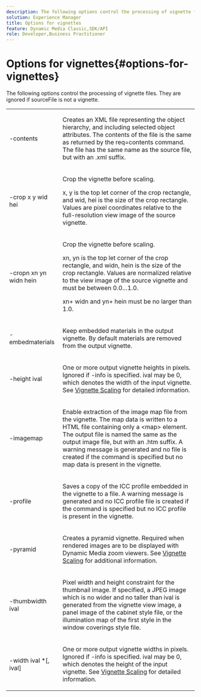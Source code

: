 ```yaml
---
description: The following options control the processing of vignette files. They are ignored if sourceFile is not a vignette.
solution: Experience Manager
title: Options for vignettes
feature: Dynamic Media Classic,SDK/API
role: Developer,Business Practitioner
---
```


# Options for vignettes{#options-for-vignettes}

The following options control the processing of vignette files. They are ignored if sourceFile is not a vignette.

<table id="simpletable_6D0C967EB84947FBAC34B46C4BB23AF0"> 
 <tr class="strow"> 
  <td class="stentry"> <p><span class="codeph"> -contents</span> </p></td> 
  <td class="stentry"> <p>Creates an XML file representing the object hierarchy, and including selected object attributes. The contents of the file is the same as returned by the <span class="codeph"> req=contents</span> command. The file has the same name as the source file, but with an <span class="filepath"> .xml</span> suffix. </p></td> 
 </tr> 
 <tr class="strow"> 
  <td class="stentry"> <p><span class="codeph">-crop <span class="varname"> x</span><span class="varname"> y</span><span class="varname"> wid</span><span class="varname"> hei</span></span> </p></td> 
  <td class="stentry"> <p>Crop the vignette before scaling. </p> <p><span class="codeph"><span class="varname"> x</span>,<span class="varname"> y</span></span> is the top let corner of the crop rectangle, and <span class="codeph"><span class="varname"> wid</span>,<span class="varname"> hei</span></span> is the size of the crop rectangle. Values are pixel coordinates relative to the full-resolution view image of the source vignette. </p></td> 
 </tr> 
 <tr class="strow"> 
  <td class="stentry"> <p><span class="codeph">-cropn <span class="varname"> xn</span><span class="varname"> yn</span><span class="varname"> widn</span><span class="varname"> hein</span></span> </p> </td> 
  <td class="stentry"> <p>Crop the vignette before scaling. </p> <p><span class="codeph"><span class="varname"> xn</span>,<span class="varname"> yn</span></span> is the top let corner of the crop rectangle, and <span class="codeph"><span class="varname"> widn</span>,<span class="varname"> hein</span></span> is the size of the crop rectangle. Values are normalized relative to the view image of the source vignette and must be between 0.0…1.0. </p> <p><span class="codeph"><span class="varname"> xn</span></span>+<span class="codeph"><span class="varname"> widn</span></span> and <span class="codeph"><span class="varname"> yn</span></span>+<span class="codeph"><span class="varname"> hein</span></span> must be no larger than 1.0. </p></td> 
 </tr> 
 <tr class="strow"> 
  <td class="stentry"> <p><span class="codeph"> -embedmaterials</span> </p></td> 
  <td class="stentry"> <p>Keep embedded materials in the output vignette. By default materials are removed from the output vignette. </p></td> 
 </tr> 
 <tr class="strow"> 
  <td class="stentry"> <p><span class="codeph">-height <span class="varname"> ival</span></span> </p></td> 
  <td class="stentry"> <p>One or more output vignette heights in pixels. Ignored if -info is specified. <span class="varname"> ival</span> may be 0, which denotes the width of the input vignette. See <a href="../../../../ir-api/vntc/utilities/c-ir-vignette-converter-vntc/c-ir-vignette-scaling.md#concept-e373a29c2f954df98d704c7723804585" type="concept" format="dita" scope="local"> Vignette Scaling</a> for detailed information. </p></td> 
 </tr> 
 <tr class="strow"> 
  <td class="stentry"> <p><span class="codeph"> -imagemap</span> </p></td> 
  <td class="stentry"> <p>Enable extraction of the image map file from the vignette. The map data is written to a HTML file containing only a <span class="codeph"> &lt;map&gt;</span> element. The output file is named the same as the output image file, but with an <span class="filepath"> .htm</span> suffix. A warning message is generated and no file is created if the command is specified but no map data is present in the vignette. </p></td> 
 </tr> 
 <tr class="strow"> 
  <td class="stentry"> <p><span class="codeph"> -profile</span> </p></td> 
  <td class="stentry"> <p>Saves a copy of the ICC profile embedded in the vignette to a file. A warning message is generated and no ICC profile file is created if the command is specified but no ICC profile is present in the vignette. </p></td> 
 </tr> 
 <tr class="strow"> 
  <td class="stentry"> <p><span class="codeph"> -pyramid</span> </p></td> 
  <td class="stentry"> <p>Creates a pyramid vignette. Required when rendered images are to be displayed with Dynamic Media zoom viewers. See <a href="../../../../ir-api/vntc/utilities/c-ir-vignette-converter-vntc/c-ir-vignette-scaling.md#concept-e373a29c2f954df98d704c7723804585" type="concept" format="dita" scope="local"> Vignette Scaling</a> for additional information. </p></td> 
 </tr> 
 <tr class="strow"> 
  <td class="stentry"> <p><span class="codeph">-thumbwidth <span class="varname"> ival</span></span> </p></td> 
  <td class="stentry"> <p>Pixel width and height constraint for the thumbnail image. If specified, a JPEG image which is no wider and no taller than <span class="varname"> ival</span> is generated from the vignette view image, a panel image of the cabinet style file, or the illumination map of the first style in the window coverings style file. </p></td> 
 </tr> 
 <tr class="strow"> 
  <td class="stentry"> <p><span class="codeph">-width <span class="varname"> ival</span> *[,<span class="varname"> ival</span>]</span> </p></td> 
  <td class="stentry"> <p>One or more output vignette widths in pixels. Ignored if <span class="codeph"> -info</span> is specified. <span class="varname"> ival</span> may be 0, which denotes the height of the input vignette. See <a href="../../../../ir-api/vntc/utilities/c-ir-vignette-converter-vntc/c-ir-vignette-scaling.md#concept-e373a29c2f954df98d704c7723804585" type="concept" format="dita" scope="local"> Vignette Scaling</a> for detailed information. </p></td> 
 </tr> 
</table>

